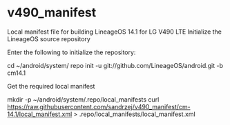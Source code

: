 # v490_manifest

Local manifest file for building LineageOS 14.1 for LG V490 LTE
Initialize the LineageOS source repository

Enter the following to initialize the repository:

cd ~/android/system/
repo init -u git://github.com/LineageOS/android.git -b cm14.1

Get the required local manifest

mkdir -p ~/android/system/.repo/local_manifests
curl https://raw.githubusercontent.com/sandrzej/v490_manifest/cm-14.1/local_manifest.xml > .repo/local_manifests/local_manifest.xml
